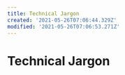 ```yaml
---
title: Technical Jargon
created: '2021-05-26T07:06:44.329Z'
modified: '2021-05-26T07:06:53.271Z'
---
```


# Technical Jargon
